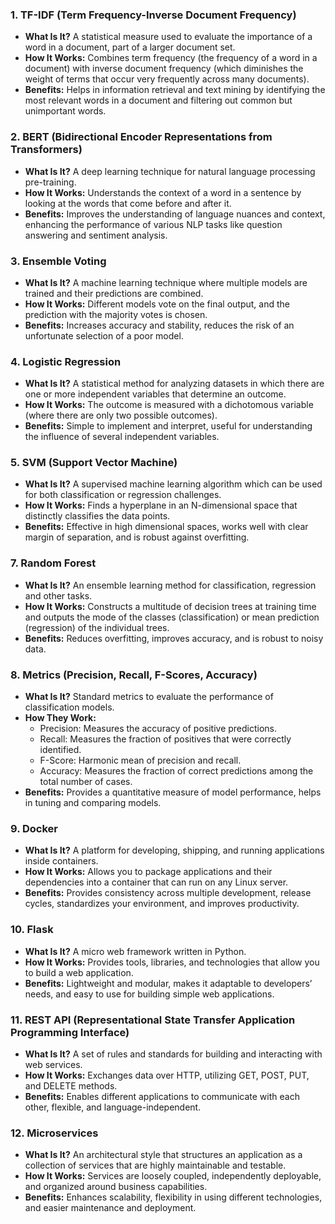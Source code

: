 ### 1. TF-IDF (Term Frequency-Inverse Document Frequency)
- **What Is It?** A statistical measure used to evaluate the importance of a word in a document, part of a larger document set.
- **How It Works:** Combines term frequency (the frequency of a word in a document) with inverse document frequency (which diminishes the weight of terms that occur very frequently across many documents).
- **Benefits:** Helps in information retrieval and text mining by identifying the most relevant words in a document and filtering out common but unimportant words.

### 2. BERT (Bidirectional Encoder Representations from Transformers)
- **What Is It?** A deep learning technique for natural language processing pre-training.
- **How It Works:** Understands the context of a word in a sentence by looking at the words that come before and after it.
- **Benefits:** Improves the understanding of language nuances and context, enhancing the performance of various NLP tasks like question answering and sentiment analysis.

### 3. Ensemble Voting
- **What Is It?** A machine learning technique where multiple models are trained and their predictions are combined.
- **How It Works:** Different models vote on the final output, and the prediction with the majority votes is chosen.
- **Benefits:** Increases accuracy and stability, reduces the risk of an unfortunate selection of a poor model.

### 4. Logistic Regression
- **What Is It?** A statistical method for analyzing datasets in which there are one or more independent variables that determine an outcome.
- **How It Works:** The outcome is measured with a dichotomous variable (where there are only two possible outcomes).
- **Benefits:** Simple to implement and interpret, useful for understanding the influence of several independent variables.

### 5. SVM (Support Vector Machine)
- **What Is It?** A supervised machine learning algorithm which can be used for both classification or regression challenges.
- **How It Works:** Finds a hyperplane in an N-dimensional space that distinctly classifies the data points.
- **Benefits:** Effective in high dimensional spaces, works well with clear margin of separation, and is robust against overfitting.

### 7. Random Forest
- **What Is It?** An ensemble learning method for classification, regression and other tasks.
- **How It Works:** Constructs a multitude of decision trees at training time and outputs the mode of the classes (classification) or mean prediction (regression) of the individual trees.
- **Benefits:** Reduces overfitting, improves accuracy, and is robust to noisy data.

### 8. Metrics (Precision, Recall, F-Scores, Accuracy)
- **What Is It?** Standard metrics to evaluate the performance of classification models.
- **How They Work:** 
  - Precision: Measures the accuracy of positive predictions.
  - Recall: Measures the fraction of positives that were correctly identified.
  - F-Score: Harmonic mean of precision and recall.
  - Accuracy: Measures the fraction of correct predictions among the total number of cases.
- **Benefits:** Provides a quantitative measure of model performance, helps in tuning and comparing models.

### 9. Docker
- **What Is It?** A platform for developing, shipping, and running applications inside containers.
- **How It Works:** Allows you to package applications and their dependencies into a container that can run on any Linux server.
- **Benefits:** Provides consistency across multiple development, release cycles, standardizes your environment, and improves productivity.

### 10. Flask
- **What Is It?** A micro web framework written in Python.
- **How It Works:** Provides tools, libraries, and technologies that allow you to build a web application.
- **Benefits:** Lightweight and modular, makes it adaptable to developers’ needs, and easy to use for building simple web applications.

### 11. REST API (Representational State Transfer Application Programming Interface)
- **What Is It?** A set of rules and standards for building and interacting with web services.
- **How It Works:** Exchanges data over HTTP, utilizing GET, POST, PUT, and DELETE methods.
- **Benefits:** Enables different applications to communicate with each other, flexible, and language-independent.

### 12. Microservices
- **What Is It?** An architectural style that structures an application as a collection of services that are highly maintainable and testable.
- **How It Works:** Services are loosely coupled, independently deployable, and organized around business capabilities.
- **Benefits:** Enhances scalability, flexibility in using different technologies, and easier maintenance and deployment.